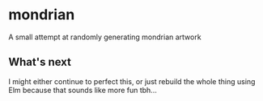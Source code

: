 # mondrian
A small attempt at randomly generating mondrian artwork

## What's next

I might either continue to perfect this, or just rebuild the whole thing using Elm because that sounds like more fun tbh...
